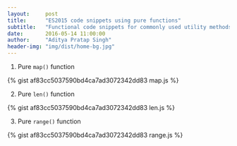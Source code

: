 ```yaml
---
layout:     post
title:      "ES2015 code snippets using pure functions"
subtitle:   "Functional code snippets for commonly used utility methods using ES2015"
date:       2016-05-14 11:00:00
author:     "Aditya Pratap Singh"
header-img: "img/dist/home-bg.jpg"
---
```


1. Pure `map()` function

  {% gist af83cc5037590bd4ca7ad3072342dd83 map.js %}
  
2. Pure `len()` function

  {% gist af83cc5037590bd4ca7ad3072342dd83 len.js %}
  
3. Pure `range()` function

  {% gist af83cc5037590bd4ca7ad3072342dd83 range.js %}